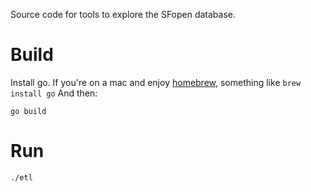Source code for tools to explore the SFopen database.

# Build
Install go. If you're on a mac and enjoy [homebrew](http://brew.sh), something like `brew install go` 
And then:

	go build

# Run

	./etl


